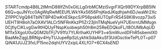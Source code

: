 $START$cmdp4B6L2tMmD88lfZh0xGtLLg0rbMCMziSvgrFXQr99DYXrpBB5lN66Q+quJNYcc0AgWqRwMEEUfLWkYAx5656PnjKedJKqdhjwh6DJwaWr2XcZl1PPCVgQ84TbINTBP4DwKnESkpcS/P56psk6UTOpFrRS4S8Kl8vozp73xi5UEHT9H8oh7aOXAV1ALCr5NFRnKkzPfiZr23jInTMqNueVyH7UEnrnUMMsgn0CjfiyCiKLvgGw9tHQUyFNspKsobwph50h8m25ReEDQkoFL/I8OUMbAqUDM11x5XgoU0uQGM2bTFj7V91fz7YLRrlhaKUYHP3+eSmWuvdDFhR5sbemIX0BaaMeZqgLBRNgv4HyTUJupeRpSzLykhkSdaAkuSf3UdGsctiwTePL0T+p07QiNA1JUJZ3fxLP15no2dqhUYV2xipL4XLfO7+6CX4s$END$